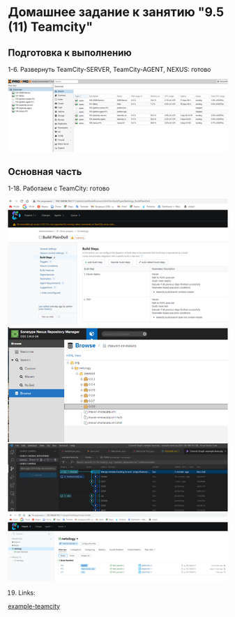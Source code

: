 # Домашнее задание к занятию "9.5 (11) Teamcity"

## Подготовка к выполнению

1-6. Развернуть TeamCity-SERVER, TeamCity-AGENT, NEXUS: готово

<img src="img/HW 9.5 TeamCity VMs.png"/>

## Основная часть

1-18. Работаем с TeamCity: готово

<img src="img/HW 9.5 TeamCity BuildStep.png"/>

<img src="img/HW 9.5 TeamCity Nexus 008.png"/>

<img src="img/HW 9.5 TeamCity Merge.png"/>

<img src="img/HW 9.5 TeamCity FiaturePipe2.png"/>

19. Links:

[example-teamcity](https://github.com/AleksTurbo/example-teamcity/tree/master)
